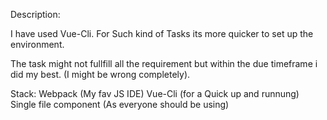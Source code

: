 Description:

I have used Vue-Cli. For Such kind of Tasks its more quicker to set up the environment.

The task might not fullfill all the requirement but within the due timeframe i did my best. (I might be wrong completely).

Stack:
Webpack (My fav JS IDE)
Vue-Cli (for a Quick up and runnung)
Single file component (As everyone should be using)